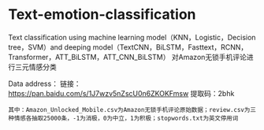 # Text-emotion-classification
Text classification using machine learning model（KNN，Logistic，Decision tree，SVM）and deeping model（TextCNN，BiLSTM，Fasttext，RCNN，Transformer，ATT_BiLSTM，ATT_CNN_BiLSTM）
对Amazon无锁手机评论进行三元情感分类

Data address：
    链接：https://pan.baidu.com/s/1J7wzv5nZscU0n6ZKOKFmsw 
    提取码：2bhk
    
    其中：Amazon_Unlocked_Mobile.csv为Amazon无锁手机评论原始数据；review.csv为三种情感各抽取25000条，-1为消极，0为中立，1为积极；stopwords.txt为英文停用词
